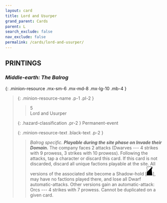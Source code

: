 ```yaml
---
layout: card
title: Lord and Usurper
grand_parent: Cards
parent: L
search_exclude: false
nav_exclude: false
permalink: /cards/lord-and-usurper/
---
```


## PRINTINGS


### _Middle-earth: The Balrog_

{: .minion-resource .mx-sm-6 .mx-md-8 .mx-lg-10 .mb-4 }
> {: .minion-resource-name .p-1 .pl-2 }
> > <div class="hazard-mp">5</div>
> > <div class="card-name">Lord and Usurper</div>
>
> {: .hazard-classification .pr-2 }
> Permanent-event
>
> {: .minion-resource-text .black-text .p-2 }
> > _Balrog specific._ ***Playable during the site phase on Invade their Domain.*** The company faces 2 attacks (Dwarves --- 4 strikes with 9 prowess, 3 strikes with 10 prowess). Following the attacks, tap a character or discard this card. If this card is not discarded, discard all unique factions playable at the site. All versions of the associated site become a Shadow-hold <nobr>[<img src="/assets/images/shadow-hold.svg">]</nobr>, may have no factions played there, and lose all Dwarf automatic-attacks. Other versions gain an automatic-attack: Orcs --- 4 strikes with 7 prowess. Cannot be duplicated on a given card. 
> 
